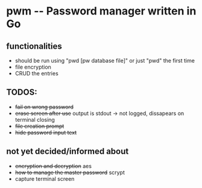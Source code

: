 # pwm -- Password manager written in Go
## functionalities
+ should be run using "pwd [pw database file]" or just "pwd" the first time
+ file encryption
+ CRUD the entries

## TODOS:
+ ~~fail on wrong password~~
+ ~~erase screen after use~~ output is stdout -> not logged, dissapears on terminal closing
+ ~~file creation prompt~~
+ ~~hide password input text~~

## not yet decided/informed about
+ ~~encryption and decryption~~ aes
+ ~~how to manage the master password~~ scrypt
+ capture terminal screen
